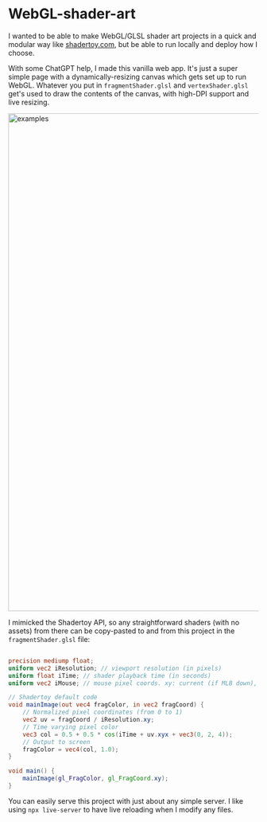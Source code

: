 # WebGL-shader-art

I wanted to be able to make WebGL/GLSL shader art projects in a quick and modular way like [shadertoy.com](https://www.shadertoy.com/), but be able to run locally and deploy how I choose.

With some ChatGPT help, I made this vanilla web app. It's just a super simple page with a dynamically-resizing canvas which gets set up to run WebGL. Whatever you put in `fragmentShader.glsl` and `vertexShader.glsl` get's used to draw the contents of the canvas, with high-DPI support and live resizing.

<img width="1000" alt="examples" src="https://github.com/user-attachments/assets/692203de-0140-4b0e-9413-5ac42a9a6dec">

I mimicked the Shadertoy API, so any straightforward shaders (with no assets) from there can be copy-pasted to and from this project in the `fragmentShader.glsl` file:

```glsl

precision mediump float;
uniform vec2 iResolution; // viewport resolution (in pixels)
uniform float iTime; // shader playback time (in seconds)
uniform vec2 iMouse; // mouse pixel coords. xy: current (if MLB down), zw: click

// Shadertoy default code
void mainImage(out vec4 fragColor, in vec2 fragCoord) {
    // Normalized pixel coordinates (from 0 to 1)
    vec2 uv = fragCoord / iResolution.xy;
    // Time varying pixel color
    vec3 col = 0.5 + 0.5 * cos(iTime + uv.xyx + vec3(0, 2, 4));
    // Output to screen
    fragColor = vec4(col, 1.0);
}

void main() {
    mainImage(gl_FragColor, gl_FragCoord.xy);
}
```

You can easily serve this project with just about any simple server. I like using `npx live-server` to have live reloading when I modify any files.

